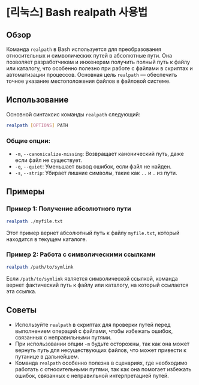 # [리눅스] Bash realpath 사용법

## Обзор
Команда `realpath` в Bash используется для преобразования относительных и символических путей в абсолютные пути. Она позволяет разработчикам и инженерам получить полный путь к файлу или каталогу, что особенно полезно при работе с файлами в скриптах и автоматизации процессов. Основная цель `realpath` — обеспечить точное указание местоположения файлов в файловой системе.

## Использование
Основной синтаксис команды `realpath` следующий:

```bash
realpath [OPTIONS] PATH
```

### Общие опции:
- `-m`, `--canonicalize-missing`: Возвращает канонический путь, даже если файл не существует.
- `-q`, `--quiet`: Уменьшает вывод ошибок, если файл не найден.
- `-s`, `--strip`: Убирает лишние символы, такие как `..` и `.` из пути.

## Примеры
### Пример 1: Получение абсолютного пути
```bash
realpath ./myfile.txt
```
Этот пример вернет абсолютный путь к файлу `myfile.txt`, который находится в текущем каталоге.

### Пример 2: Работа с символическими ссылками
```bash
realpath /path/to/symlink
```
Если `/path/to/symlink` является символической ссылкой, команда вернет фактический путь к файлу или каталогу, на который ссылается эта ссылка.

## Советы
- Используйте `realpath` в скриптах для проверки путей перед выполнением операций с файлами, чтобы избежать ошибок, связанных с неправильными путями.
- При использовании опции `-m` будьте осторожны, так как она может вернуть путь для несуществующих файлов, что может привести к путанице в дальнейшем.
- Команда `realpath` особенно полезна в сценариях, где необходимо работать с относительными путями, так как она помогает избежать ошибок, связанных с неправильной интерпретацией путей.